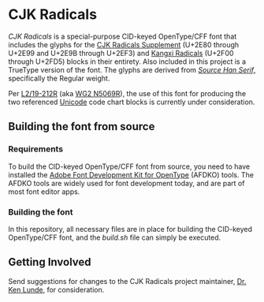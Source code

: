 # CJK Radicals

*CJK Radicals* is a special-purpose CID-keyed OpenType/CFF font that includes the glyphs for the [CJK Radicals Supplement](https://www.unicode.org/charts/PDF/U2E80.pdf) (U+2E80 through U+2E99 and U+2E9B through U+2EF3) and [Kangxi Radicals](https://www.unicode.org/charts/PDF/U2F00.pdf) (U+2F00 through U+2FD5) blocks in their entirety. Also included in this project is a TrueType version of the font. The glyphs are derived from [*Source Han Serif*](https://github.com/adobe-fonts/source-han-serif/), specifically the Regular weight.

Per [L2/19-212R](https://www.unicode.org/L2/L2019/19212r-n5069r-radical.pdf) (aka [WG2 N5069R](https://unicode.org/wg2/docs/n5069r-NewFontForCJKRadicals.pdf)), the use of this font for producing the two referenced [Unicode](https://unicode.org/) code chart blocks is currently under consideration.

## Building the font from source

### Requirements

To build the CID-keyed OpenType/CFF font from source, you need to have installed the [Adobe Font Development Kit for OpenType](https://github.com/adobe-type-tools/afdko/) (AFDKO) tools. The AFDKO tools are widely used for font development today, and are part of most font editor apps.

### Building the font

In this repository, all necessary files are in place for building the CID-keyed OpenType/CFF font, and the *build.sh* file can simply be executed.

## Getting Involved

Send suggestions for changes to the CJK Radicals project maintainer, [Dr. Ken Lunde](mailto:lunde@adobe.com?subject=[GitHub]%20CJK%20Radicals), for consideration.
